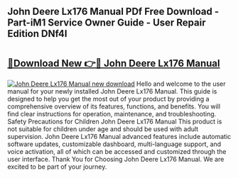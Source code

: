 ## John Deere Lx176 Manual PDf Free Download - Part-iM1 Service Owner Guide - User Repair Edition DNf4I

# <h2><a href="http://bc95235.oget.top/?id=John+Deere+Lx176+Manual">🔗Download New 👉🔴 John Deere Lx176 Manual</a></h2>

[![John Deere Lx176 Manual new download](https://i.imgur.com/5g1atiW.png)](http://bc95235.oget.top/?id=John+Deere+Lx176+Manual)
Hello and welcome to the user manual for your newly installed John Deere Lx176 Manual. This guide is designed to help you get the most out of your product by providing a comprehensive overview of its features, functions, and benefits. You will find clear instructions for operation, maintenance, and troubleshooting. Safety Precautions for Children John Deere Lx176 Manual This product is not suitable for children under age and should be used with adult supervision. John Deere Lx176 Manual advanced features include automatic software updates, customizable dashboard, multi-language support, and voice activation, all of which can be accessed and customized through the user interface. Thank You for Choosing John Deere Lx176 Manual. We are excited to be part of your journey.
